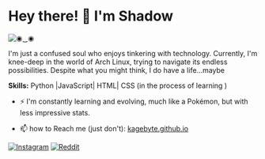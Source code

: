 # Hey there! 👋 I'm Shadow

![◉⁠‿⁠◉](https://i.pinimg.com/originals/b8/9f/0a/b89f0a9cc9bdee16902c4be833212223.jpg)

I'm just a confused soul who enjoys tinkering with technology. Currently, I'm knee-deep in the world of Arch Linux, trying to navigate its endless possibilities. Despite what you might think, I do have a life...maybe

**Skills:** Python |JavaScript| HTML| CSS (in the process of learning )


- ⚡ I'm constantly learning and evolving, much like a Pokémon, but with less impressive stats.


- 📫 how to Reach me (just don't): [kagebyte.github.io](https://kagebyte.github.io)

[![Instagram](https://img.shields.io/badge/Instagram-the__anonymous__vip-red)](https://www.instagram.com/the_anonymous_vip/)
[![Reddit](https://img.shields.io/badge/Reddit-the__anonymous__vip-orange)](https://www.reddit.com/user/the_anonymous_vip) 

